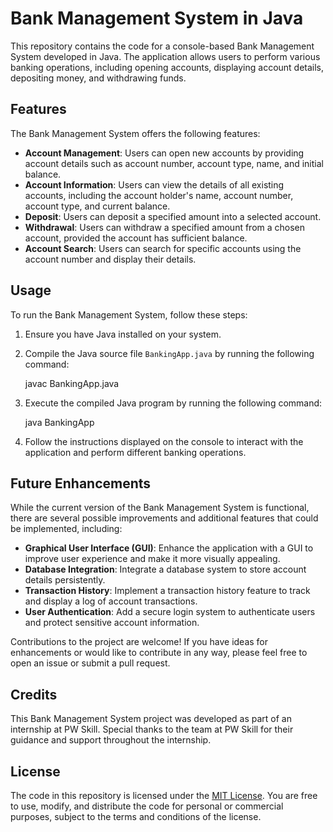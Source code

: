 # Bank Management System in Java

This repository contains the code for a console-based Bank Management System developed in Java. The application allows users to perform various banking operations, including opening accounts, displaying account details, depositing money, and withdrawing funds.

## Features
The Bank Management System offers the following features:

- **Account Management**: Users can open new accounts by providing account details such as account number, account type, name, and initial balance.
- **Account Information**: Users can view the details of all existing accounts, including the account holder's name, account number, account type, and current balance.
- **Deposit**: Users can deposit a specified amount into a selected account.
- **Withdrawal**: Users can withdraw a specified amount from a chosen account, provided the account has sufficient balance.
- **Account Search**: Users can search for specific accounts using the account number and display their details.

## Usage
To run the Bank Management System, follow these steps:

1. Ensure you have Java installed on your system.

2. Compile the Java source file `BankingApp.java` by running the following command:
   
   javac BankingApp.java
   

3. Execute the compiled Java program by running the following command:
   
   java BankingApp
   

4. Follow the instructions displayed on the console to interact with the application and perform different banking operations.

## Future Enhancements
While the current version of the Bank Management System is functional, there are several possible improvements and additional features that could be implemented, including:

- **Graphical User Interface (GUI)**: Enhance the application with a GUI to improve user experience and make it more visually appealing.
- **Database Integration**: Integrate a database system to store account details persistently.
- **Transaction History**: Implement a transaction history feature to track and display a log of account transactions.
- **User Authentication**: Add a secure login system to authenticate users and protect sensitive account information.

Contributions to the project are welcome! If you have ideas for enhancements or would like to contribute in any way, please feel free to open an issue or submit a pull request.

## Credits
This Bank Management System project was developed as part of an internship at PW Skill. Special thanks to the team at PW Skill for their guidance and support throughout the internship.

## License
The code in this repository is licensed under the [MIT License](LICENSE). You are free to use, modify, and distribute the code for personal or commercial purposes, subject to the terms and conditions of the license.